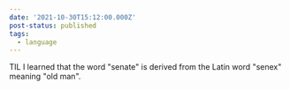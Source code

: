 ```yaml
---
date: '2021-10-30T15:12:00.000Z'
post-status: published
tags:
  - language
---
```


TIL I learned that the word "senate" is derived from the Latin word "senex" meaning "old man".
